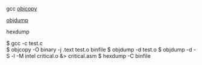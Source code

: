 gcc
[objcopy](https://sourceware.org/binutils/docs/binutils/objcopy.html)

[objdump](https://man7.org/linux/man-pages/man1/objdump.1.html)

hexdump


$ gcc -c test.c     
$ objcopy -O binary -j .text test.o binfile
$ objdump -d test.o 
$ objdump -d -S -l -M intel critical.o &> critical.asm
$ hexdump -C binfile